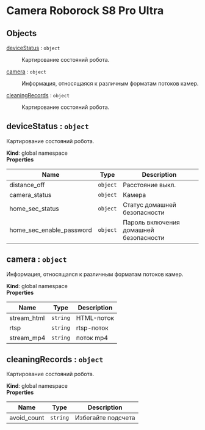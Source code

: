 # Camera Roborock S8 Pro Ultra

## Objects

<dl>
<dt><a href="#deviceStatus">deviceStatus</a> : <code>object</code></dt>
<dd><p>Картирование состояний робота.</p>
</dd>
<dt><a href="#camera">camera</a> : <code>object</code></dt>
<dd><p>Информация, относящаяся к различным форматам потоков камер.</p>
</dd>
<dt><a href="#cleaningRecords">cleaningRecords</a> : <code>object</code></dt>
<dd><p>Картирование состояний робота.</p>
</dd>
</dl>

<a name="deviceStatus"></a>

## deviceStatus : <code>object</code>
Картирование состояний робота.

**Kind**: global namespace  
**Properties**

| Name | Type | Description |
| --- | --- | --- |
| distance_off | <code>object</code> | Расстояние выкл. |
| camera_status | <code>object</code> | Камера |
| home_sec_status | <code>object</code> | Статус домашней безопасности |
| home_sec_enable_password | <code>object</code> | Пароль включения домашней безопасности |

<a name="camera"></a>

## camera : <code>object</code>
Информация, относящаяся к различным форматам потоков камер.

**Kind**: global namespace  
**Properties**

| Name | Type | Description |
| --- | --- | --- |
| stream_html | <code>string</code> | HTML-поток |
| rtsp | <code>string</code> | rtsp-поток |
| stream_mp4 | <code>string</code> | поток mp4 |

<a name="cleaningRecords"></a>

## cleaningRecords : <code>object</code>
Картирование состояний робота.

**Kind**: global namespace  
**Properties**

| Name | Type | Description |
| --- | --- | --- |
| avoid_count | <code>string</code> | Избегайте подсчета |

